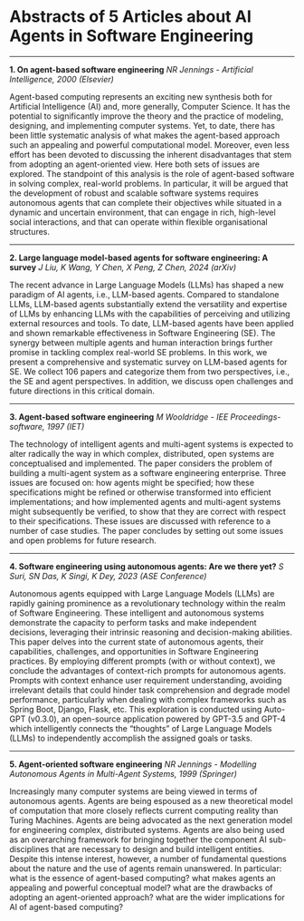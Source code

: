 # Abstracts of 5 Articles about AI Agents in Software Engineering

---

**1. On agent-based software engineering**
_NR Jennings - Artificial Intelligence, 2000 (Elsevier)_

Agent-based computing represents an exciting new synthesis both for Artificial Intelligence (AI) and, more generally, Computer Science. It has the potential to significantly improve the theory and the practice of modeling, designing, and implementing computer systems. Yet, to date, there has been little systematic analysis of what makes the agent-based approach such an appealing and powerful computational model. Moreover, even less effort has been devoted to discussing the inherent disadvantages that stem from adopting an agent-oriented view. Here both sets of issues are explored. The standpoint of this analysis is the role of agent-based software in solving complex, real-world problems. In particular, it will be argued that the development of robust and scalable software systems requires autonomous agents that can complete their objectives while situated in a dynamic and uncertain environment, that can engage in rich, high-level social interactions, and that can operate within flexible organisational structures.

---

**2. Large language model-based agents for software engineering: A survey**
_J Liu, K Wang, Y Chen, X Peng, Z Chen, 2024 (arXiv)_

The recent advance in Large Language Models (LLMs) has shaped a new paradigm of AI agents, i.e., LLM-based agents. Compared to standalone LLMs, LLM-based agents substantially extend the versatility and expertise of LLMs by enhancing LLMs with the capabilities of perceiving and utilizing external resources and tools. To date, LLM-based agents have been applied and shown remarkable effectiveness in Software Engineering (SE). The synergy between multiple agents and human interaction brings further promise in tackling complex real-world SE problems. In this work, we present a comprehensive and systematic survey on LLM-based agents for SE. We collect 106 papers and categorize them from two perspectives, i.e., the SE and agent perspectives. In addition, we discuss open challenges and future directions in this critical domain.

---

**3. Agent-based software engineering**
_M Wooldridge - IEE Proceedings-software, 1997 (IET)_

The technology of intelligent agents and multi-agent systems is expected to alter radically the way in which complex, distributed, open systems are conceptualised and implemented. The paper considers the problem of building a multi-agent system as a software engineering enterprise. Three issues are focused on: how agents might be specified; how these specifications might be refined or otherwise transformed into efficient implementations; and how implemented agents and multi-agent systems might subsequently be verified, to show that they are correct with respect to their specifications. These issues are discussed with reference to a number of case studies. The paper concludes by setting out some issues and open problems for future research.

---

**4. Software engineering using autonomous agents: Are we there yet?**
_S Suri, SN Das, K Singi, K Dey, 2023 (ASE Conference)_

Autonomous agents equipped with Large Language Models (LLMs) are rapidly gaining prominence as a revolutionary technology within the realm of Software Engineering. These intelligent and autonomous systems demonstrate the capacity to perform tasks and make independent decisions, leveraging their intrinsic reasoning and decision-making abilities. This paper delves into the current state of autonomous agents, their capabilities, challenges, and opportunities in Software Engineering practices. By employing different prompts (with or without context), we conclude the advantages of context-rich prompts for autonomous agents. Prompts with context enhance user requirement understanding, avoiding irrelevant details that could hinder task comprehension and degrade model performance, particularly when dealing with complex frameworks such as Spring Boot, Django, Flask, etc. This exploration is conducted using Auto-GPT (v0.3.0), an open-source application powered by GPT-3.5 and GPT-4 which intelligently connects the “thoughts” of Large Language Models (LLMs) to independently accomplish the assigned goals or tasks.

---

**5. Agent-oriented software engineering**
_NR Jennings - Modelling Autonomous Agents in Multi-Agent Systems, 1999 (Springer)_

Increasingly many computer systems are being viewed in terms of autonomous agents. Agents are being espoused as a new theoretical model of computation that more closely reflects current computing reality than Turing Machines. Agents are being advocated as the next generation model for engineering complex, distributed systems. Agents are also being used as an overarching framework for bringing together the component AI sub-disciplines that are necessary to design and build intelligent entities. Despite this intense interest, however, a number of fundamental questions about the nature and the use of agents remain unanswered. In particular: what is the essence of agent-based computing? what makes agents an appealing and powerful conceptual model? what are the drawbacks of adopting an agent-oriented approach? what are the wider implications for AI of agent-based computing?
